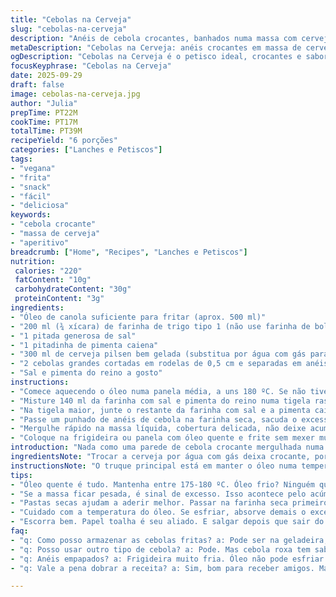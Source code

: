 ```yaml
---
title: "Cebolas na Cerveja"
slug: "cebolas-na-cerveja"
description: "Anéis de cebola crocantes, banhados numa massa com cerveja e fritos até dourar. A combinação de farinha com o amargor sutil da cerveja cria textura leve e sabor intenso. Temperado com toque de pimenta caiena para dar aquele up, feito para servir quente e sequinho, perfeito pra petiscar. Receita vegana, sem lactose nem ovos, fácil de adaptar, garante crocância e aroma irresistível."
metaDescription: "Cebolas na Cerveja: anéis crocantes em massa de cerveja, ideais para um petisco saboroso e vegano. Experimente a receita perfeita."
ogDescription: "Cebolas na Cerveja é o petisco ideal, crocantes e saborosas. Uma receita vegana fácil que vai surpreender."
focusKeyphrase: "Cebolas na Cerveja"
date: 2025-09-29
draft: false
image: cebolas-na-cerveja.jpg
author: "Julia"
prepTime: PT22M
cookTime: PT17M
totalTime: PT39M
recipeYield: "6 porções"
categories: ["Lanches e Petiscos"]
tags:
- "vegana"
- "frita"
- "snack"
- "fácil"
- "deliciosa"
keywords:
- "cebola crocante"
- "massa de cerveja"
- "aperitivo"
breadcrumb: ["Home", "Recipes", "Lanches e Petiscos"]
nutrition: 
 calories: "220"
 fatContent: "10g"
 carbohydrateContent: "30g"
 proteinContent: "3g"
ingredients:
- "Óleo de canola suficiente para fritar (aprox. 500 ml)"
- "200 ml (¾ xícara) de farinha de trigo tipo 1 (não use farinha de bolo)"
- "1 pitada generosa de sal"
- "1 pitadinha de pimenta caiena"
- "300 ml de cerveja pilsen bem gelada (substitua por água com gás para versão sem álcool)"
- "2 cebolas grandes cortadas em rodelas de 0,5 cm e separadas em anéis"
- "Sal e pimenta do reino a gosto"
instructions:
- "Comece aquecendo o óleo numa panela média, a uns 180 ºC. Se não tiver termômetro, jogue um pedacinho de massa; se borbulhar rápido e subir à superfície é sinal que chegou."
- "Misture 140 ml da farinha com sal e pimenta do reino numa tigela rasa — essa vai ser a “secareta” pra abraçar a cebola antes da massa molhada."
- "Na tigela maior, junte o restante da farinha com sal e a pimenta caiena. Derrame a cerveja gelada aos poucos mexendo com garfo só até misturar, não bata demais; uns pelotinhos são bem vindos para manter a leveza."
- "Passe um punhado de anéis de cebola na farinha seca, sacuda o excesso para não empaparem."
- "Mergulhe rápido na massa líquida, cobertura delicada, não deixe acumular demais na superfície, senão fica pesado e empapuçado."
- "Coloque na frigideira ou panela com óleo quente e frite sem mexer muito. "
introduction: "Nada como uma parede de cebola crocante mergulhada numa cerveja gelada pra lembrar que petisco é coisa séria. Descobri que cerveja pilsen é melhor que as mais escuras aqui, porque não pesa a massa. A textura muda, fica crocante por fora e macia por dentro, aquele som exato da fritura que a gente quer. O segredo está em não misturar demais a massa, deixar uns bolinhos para garantir leveza, e usar uma farinha mais forte, tipo farinha de trigo comum, que tem mais gluten e segura a estrutura. Tem que controlar o óleo quente, não pode ser quente demais ou vai queimar, nem frio que absorve óleo e fica pesado. Faço sempre nos finais de semana, com muita cerveja e conversa, porque o trabalho compensa."
ingredientsNote: "Trocar a cerveja por água com gás deixa crocante, porém com menos sabor. Caso não tenha farinha tipo 1, que é mais comum no Brasil, use farinha de trigo tradicional sem fermento. Tamanho das cebolas importa, escolha maiores para facilitar separar os anéis e manter a textura certa. O sal na massa deve ser moderado para não tirar o frescor da cebola, mas fundamental para ressaltar o sabor da massa. Pimenta caiena é só para um toque de calor, pode substituir por páprica picante ou pimenta-do-reino moída na hora para um jeitinho diferente. Óleo canola é neutro, mas óleo de girassol funciona bem e aguenta a temperatura sem queimar facilmente. Mantenha o óleo constante durante a fritura para evitar anéis empapuçados."
instructionsNote: "O truque principal está em manter o óleo numa temperatura constante em torno de 175-180 ºC. Quem não tiver termômetro deve observar pequenos bolhinhos assim que a massa toca o óleo e dourar as cebolas até ficarem bem douradas e levemente inchadas, o que indica que o vapor joga pra fora a umidade e sela a crocância. Secar as cebolas antes de empanar evita que elas soltem água e deixem a massa mole. Passar primeiro na farinha seca ajuda a massa de cerveja a aderir melhor e cria uma camada inicial que sela na fritura. Dar tempo para o óleo restabelecer entre as frituras evita que o óleo esfrie e o resultado seja gorduroso. Escorra bem, coloque sobre papel toalha grosso para tirar o excesso de óleo; salgar na hora é fundamental para a massa absorver o sal. Se correr do ponto e os anéis ficarem moles, significa óleo frio demais ou massa empapada. Adapte o tempo de fritura para cada lote, pois os volumes e o óleo vão variar. Aproveite quente. "
tips:
- "Óleo quente é tudo. Mantenha entre 175-180 ºC. Óleo frio? Ninguém quer anéis moles. Pode usar óleo de girassol. Ideal também."
- "Se a massa ficar pesada, é sinal de excesso. Isso acontece pelo acúmulo no anel de cebola. A camada deve ser leve somente."
- "Pastas secas ajudam a aderir melhor. Passar na farinha seca primeiro é essencial. Cria uma base que vai dar estrutura à fritura."
- "Cuidado com a temperatura do óleo. Se esfriar, absorve demais o excesso. Frijir um lote de cada vez. Bolhinhos indicam que tá na hora."
- "Escorra bem. Papel toalha é seu aliado. E salgar depois que sair do óleo é fundamental. Assim, a crocância fica garantida."
faq:
- "q: Como posso armazenar as cebolas fritas? a: Pode ser na geladeira, mas não muito tempo. Melhor na hora. Se sobrar, aqueço de novo no forno."
- "q: Posso usar outro tipo de cebola? a: Pode. Mas cebola roxa tem sabor mais forte. A cebola branca é mais doce. Escolha conforme seu gosto."
- "q: Anéis empapados? a: Frigideira muito fria. Óleo não pode esfriar. Outra razão, massa muito pesada."
- "q: Vale a pena dobrar a receita? a: Sim, bom para receber amigos. Mas precisa manter a temperatura do óleo constante. Não faça tudo de uma vez."

---
```

